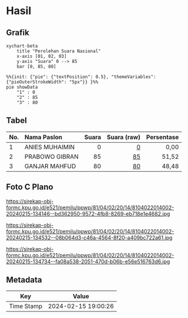 # Hasil

## Grafik

```mermaid
xychart-beta
    title "Perolehan Suara Nasional"
    x-axis [01, 02, 03]
    y-axis "Suara" 0 --> 85
    bar [0, 85, 80]
```

```mermaid
%%{init: {"pie": {"textPosition": 0.5}, "themeVariables": {"pieOuterStrokeWidth": "5px"}} }%%
pie showData
    "1" : 0
    "2" : 85
    "3" : 80
```

## Tabel

| No. | Nama Paslon    | Suara | Suara (raw) | Persentase |
|:--- |:-------------- | -----:| -----------:| ----------:|
| 1   | ANIES MUHAIMIN | 0     | [0][p-1]    | 0,00       |
| 2   | PRABOWO GIBRAN | 85    | [85][p-2]   | 51,52      |
| 3   | GANJAR MAHFUD  | 80    | [80][p-3]   | 48,48      |


[p-1]: https://github.com/gigit-pemilu/pemilu-2024/blob/main/pilpres/hitung-suara/sub/81-maluku/sub/04-buru/sub/02-air-buaya/sub/2014-selwadu/sub/002-tps/sub/paslon-1.txt
[p-2]: https://github.com/gigit-pemilu/pemilu-2024/blob/main/pilpres/hitung-suara/sub/81-maluku/sub/04-buru/sub/02-air-buaya/sub/2014-selwadu/sub/002-tps/sub/paslon-2.txt
[p-3]: https://github.com/gigit-pemilu/pemilu-2024/blob/main/pilpres/hitung-suara/sub/81-maluku/sub/04-buru/sub/02-air-buaya/sub/2014-selwadu/sub/002-tps/sub/paslon-3.txt

## Foto C Plano

https://sirekap-obj-formc.kpu.go.id/e521/pemilu/ppwp/81/04/02/20/14/8104022014002-20240215-134146--bd362950-9572-4fb8-8269-eb718e1e4682.jpg

https://sirekap-obj-formc.kpu.go.id/e521/pemilu/ppwp/81/04/02/20/14/8104022014002-20240215-134532--08b064d3-c46a-4564-8f20-a409bc722a61.jpg

https://sirekap-obj-formc.kpu.go.id/e521/pemilu/ppwp/81/04/02/20/14/8104022014002-20240215-134734--fa08a538-2051-470d-b06b-e56e516763d6.jpg


## Metadata

| Key        | Value               |
| ---------- | ------------------- |
| Time Stamp | 2024-02-15 19:00:26 |



